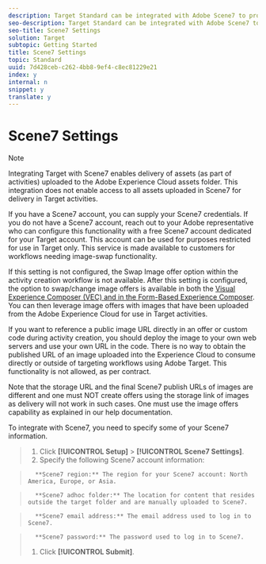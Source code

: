 ```yaml
---
description: Target Standard can be integrated with Adobe Scene7 to provide Digital Asset Management (DAM) in the Content Library.
seo-description: Target Standard can be integrated with Adobe Scene7 to provide Digital Asset Management (DAM) in the Content Library.
seo-title: Scene7 Settings
solution: Target
subtopic: Getting Started
title: Scene7 Settings
topic: Standard
uuid: 7d428ceb-c262-4bb8-9ef4-c8ec81229e21
index: y
internal: n
snippet: y
translate: y
---
```


# Scene7 Settings


>[!NOTE]
>
>Integrating Target with Scene7 enables delivery of assets (as part of activities) uploaded to the Adobe Experience Cloud assets folder. This integration does not enable access to all assets uploaded in Scene7 for delivery in Target activities.



If you have a Scene7 account, you can supply your Scene7 credentials. If you do not have a Scene7 account, reach out to your Adobe representative who can configure this functionality with a free Scene7 account dedicated for your Target account. This account can be used for purposes restricted for use in Target only. This service is made available to customers for workflows needing image-swap functionality. 

If this setting is not configured, the Swap Image offer option within the activity creation workflow is not available. After this setting is configured, the option to swap/change image offers is available in both the [ Visual Experience Composer (VEC) and in the Form-Based Experience Composer](../c_experiences/c_experiences.md#concept_A2E10F6AFB3D4AEAB6951EE14688848D). You can then leverage image offers with images that have been uploaded from the Adobe Experience Cloud for use in Target activities. 

If you want to reference a public image URL directly in an offer or custom code during activity creation, you should deploy the image to your own web servers and use your own URL in the code. There is no way to obtain the published URL of an image uploaded into the Experience Cloud to consume directly or outside of targeting workflows using Adobe Target. This functionality is not allowed, as per contract. 

Note that the storage URL and the final Scene7 publish URLs of images are different and one must NOT create offers using the storage link of images as delivery will not work in such cases. One must use the image offers capability as explained in our help documentation. 

To integrate with Scene7, you need to specify some of your Scene7 information. 

>1. Click **[!UICONTROL  Setup]** > **[!UICONTROL  Scene7 Settings]**.
>1. Specify the following Scene7 account information:

>       **Scene7 region:** The region for your Scene7 account: North America, Europe, or Asia. 

>       **Scene7 adhoc folder:** The location for content that resides outside the target folder and are manually uploaded to Scene7. 

>       **Scene7 email address:** The email address used to log in to Scene7. 

>       **Scene7 password:** The password used to log in to Scene7. 
>1. Click **[!UICONTROL  Submit]**.
